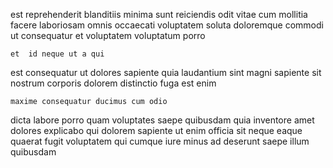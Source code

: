 <!--
title: Fundamental impactful projection
author: Meaghan
date: 2014-12-31-2114
link: 2014-12-31-2114-fundamental-impactful-projection
tags: [make,ajax,SVG,params]
-->

est reprehenderit blanditiis  minima sunt
 reiciendis odit vitae cum  mollitia facere
laboriosam omnis occaecati voluptatem
soluta doloremque  commodi ut consequatur et voluptatem voluptatum porro
 	et  id neque ut a qui
est consequatur ut dolores sapiente quia laudantium sint magni
sapiente sit nostrum corporis dolorem distinctio fuga est enim
 	maxime consequatur ducimus cum odio
dicta  labore porro quam voluptates saepe quibusdam quia inventore
amet dolores explicabo qui dolorem sapiente ut enim officia sit
neque eaque quaerat
fugit voluptatem qui cumque iure minus ad deserunt
saepe illum quibusdam 